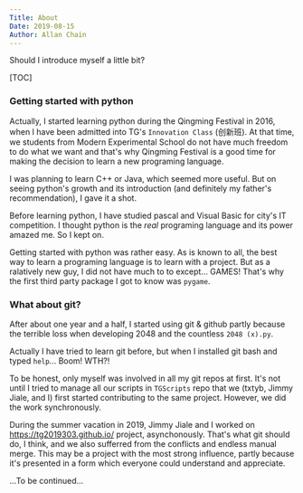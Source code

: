 ```yaml
---
Title: About
Date: 2019-08-15
Author: Allan Chain
---
```

Should I introduce myself a little bit?

[TOC]

### Getting started with python

Actually, I started learning python during the Qingming Festival in 2016, when I have been admitted into TG's `Innovation Class` (创新班). At that time, we students from Modern Experimental School do not have much freedom to do what we want and that's why Qingming Festival is a good time for making the decision to learn a new programing language.

I was planning to learn C++ or Java, which seemed more useful. But on seeing python's growth and its introduction (and definitely my father's recommendation), I gave it a shot.

Before learning python, I have studied pascal and Visual Basic for city's IT competition. I thought python is the *real* programing language and its power amazed me. So I kept on.

Getting started with python was rather easy. As is known to all, the best way to learn a programing language is to learn with a project. But as a ralatively new guy, I did not have much to to except... GAMES! That's why the first third party package I got to know was `pygame`.

### What about git?

After about one year and a half, I started using git & github partly because the terrible loss when developing 2048 and the countless `2048 (x).py`. 

Actually I have tried to learn git before, but when I installed git bash and typed `help`... Boom! WTH?!

To be honest, only myself was involved in all my git repos at first. It's not until I tried to manage all our scripts in `TGScripts` repo that we (txtyb, Jimmy Jiale, and I) first started contributing to the same project. However, we did the work synchronously.

During the summer vacation in 2019, Jimmy Jiale and I worked on <https://tg2019303.github.io/> project, asynchonously. That's what git should do, I think, and we also sufferred from the conflicts and endless manual merge. This may be a project with the most strong influence, partly because it's presented in a form which everyone could understand and appreciate.

...To be continued... 

